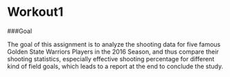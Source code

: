 # Workout1

###Goal 

The goal of this assignment is to analyze the shooting data for five famous Golden State Warriors Players in the 2016 Season, and thus compare their shooting statistics, especially effective shooting percentage for different kind of field goals, which leads to a report at the end to conclude the study. 
